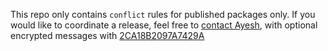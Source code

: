 This repo only contains `conflict` rules for published packages only. If you would like to coordinate a release, feel free to [contact Ayesh](https://ayesh.me/contact), with optional encrypted messages with [2CA18B2097A7429A](https://pgp.mit.edu/pks/lookup?op=get&search=0x2CA18B2097A7429A)
